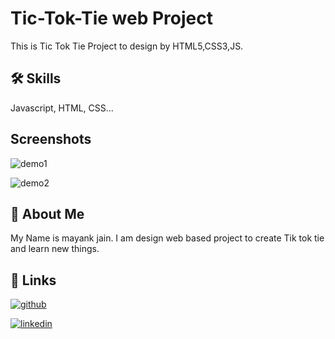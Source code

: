 
# Tic-Tok-Tie web Project

This is Tic Tok Tie Project to design by HTML5,CSS3,JS. 

## 🛠 Skills
Javascript, HTML, CSS...


## Screenshots

![demo1](https://user-images.githubusercontent.com/68777455/180615616-58c0046f-61f8-4733-999b-da7f3b6b7c37.JPG)

![demo2](https://user-images.githubusercontent.com/68777455/180615614-7c443bff-2d39-4735-875e-328eb61702f6.JPG)

## 🚀 About Me
My Name is mayank jain. I am design web based project to create Tik tok tie and learn new things.


## 🔗 Links
[![github](https://img.shields.io/static/v1?label=<>&message=<Github>&color=<COLOR>)](https://github.com/mayankjain00)

[![linkedin](https://img.shields.io/badge/linkedin-0A66C2?style=for-the-badge&logo=linkedin&logoColor=white)](https://www.linkedin.com/in/mayank-jain-0916b0165/)
